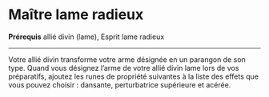 # Maître lame radieux

<p><strong>Prérequis</strong> allié divin (lame), Esprit lame radieux</p>
<hr>
<p>Votre allié divin transforme votre arme désignée en un parangon de son type. Quand vous désignez l’arme de votre allié divin lame lors de vos préparatifs, ajoutez les runes de propriété suivantes à la liste des effets que vous pouvez choisir : dansante, perturbatrice supérieure et acérée.</p>